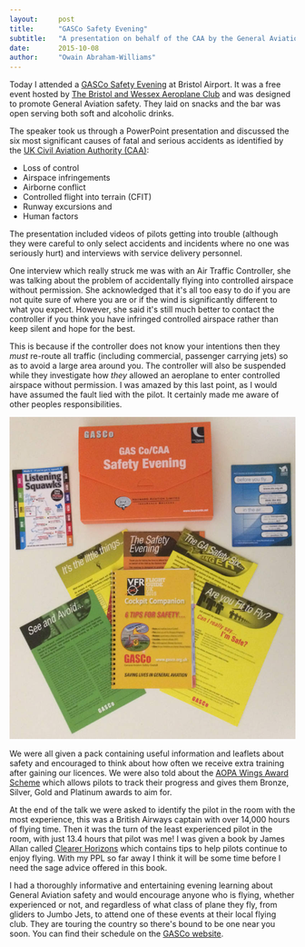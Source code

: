 ```yaml
---
layout:     post
title:      "GASCo Safety Evening"
subtitle:   "A presentation on behalf of the CAA by the General Aviation Safety Council (GASCo)"
date:       2015-10-08
author:     "Owain Abraham-Williams"
---
```


Today I attended a [GASCo Safety Evening](http://www.gasco.org.uk/safety-evenings.aspx) at
Bristol Airport. It was a free event hosted by [The Bristol and Wessex Aeroplane Club](http://www.bristolandwessex.co.uk/)
and was designed to promote General Aviation safety. They laid on snacks and the bar was
open serving both soft and alcoholic drinks.

The speaker took us through a PowerPoint presentation and discussed the six most
significant causes of fatal and serious accidents as identified by the [UK Civil Aviation Authority (CAA)](http://www.caa.co.uk/):

 * Loss of control
 * Airspace infringements
 * Airborne conflict
 * Controlled flight into terrain (CFIT)
 * Runway excursions and
 * Human factors

The presentation included videos of pilots getting into trouble (although they were
careful to only select accidents and incidents where no one was seriously hurt) and
interviews with service delivery personnel.

One interview which really struck me was with an Air Traffic Controller, she was talking
about the problem of accidentally flying into controlled airspace without permission. She
acknowledged that it's all too easy to do if you are not quite sure of where you are or if
the wind is significantly different to what you expect. However, she said it's still much
better to contact the controller if you think you have infringed controlled airspace
rather than keep silent and hope for the best.

This is because if the controller does not know your intentions then they *must* re-route
all traffic (including commercial, passenger carrying jets) so as to avoid a large area
around you. The controller will also be suspended while they investigate how *they*
allowed an aeroplane to enter controlled airspace without permission. I was amazed by this
last point, as I would have assumed the fault lied with the pilot. It certainly made me
aware of other peoples responsibilities.

![GASCo Safety Evening Pack](/img/2015-10-08-gasco-safety-evening-01.jpg)

We were all given a pack containing useful information and leaflets about safety and
encouraged to think about how often we receive extra training after gaining our licences.
We were also told about the [AOPA Wings Award Scheme](http://www.aopa.co.uk/index.php?option=com_content&view=article&id=500&Itemid=711)
which allows pilots to track their progress and gives them Bronze, Silver, Gold and
Platinum awards to aim for.

At the end of the talk we were asked to identify the pilot in the room with the most
experience, this was a British Airways captain with over 14,000 hours of flying time.
Then it was the turn of the least experienced pilot in the room, with just 13.4 hours
that pilot was me! I was given a book by James Allan called [Clearer Horizons](http://www.amazon.co.uk/Clearer-Horizons-James-Allan/dp/1906559082)
which contains tips to help pilots continue to enjoy flying. With my PPL so far away I
think it will be some time before I need the sage advice offered in this book.

I had a thoroughly informative and entertaining evening learning about General Aviation
safety and would encourage anyone who is flying, whether experienced or not, and
regardless of what class of plane they fly, from gliders to Jumbo Jets, to attend one of
these events at their local flying club. They are touring the country so there's bound to
be one near you soon. You can find their schedule on the [GASCo website](http://www.gasco.org.uk/safety-evenings.aspx).